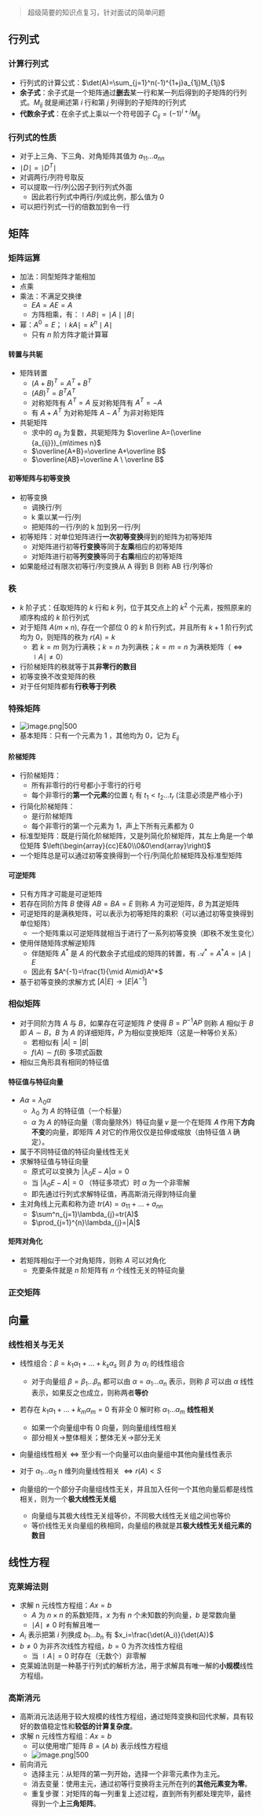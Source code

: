 >超级简要的知识点复习，针对面试的简单问题
## 行列式
### 计算行列式
- 行列式的计算公式：$\det(A)=\sum_{j=1}^n(-1)^{1+j}a_{1j}M_{1j}$
- **余子式**：余子式是一个矩阵通过**删去**某一行和某一列后得到的子矩阵的行列式。$M_{ij}$ 就是阐述第 $i$ 行和第 $j$ 列得到的子矩阵的行列式
- **代数余子式**：在余子式上乘以一个符号因子 $C_{ij}=(-1)^{i+j}M_{ij}$
### 行列式的性质
- 对于上三角、下三角、对角矩阵其值为 $a_{11}\dots a_{nn}$
- $\mid D\mid=\mid D^T\mid$
- 对调两行/列符号取反
- 可以提取一行/列公因子到行列式外面
	- 因此若行列式中两行/列成比例，那么值为 0
- 可以把行列式一行的倍数加到令一行
## 矩阵
### 矩阵运算
- 加法：同型矩阵才能相加
- 点乘
- 乘法：不满足交换律
	- $EA=AE=A$
	- 方阵相乘，有：$\mid AB\mid=\mid A\mid\mid B\mid$
- 幂：$A^0=E$；$\mid kA\mid=k^n\mid A\mid$
	- 只有 $n$ 阶方阵才能计算幂
#### 转置与共轭
- 矩阵转置
	- $(A+B)^T=A^T+B^T$
	- $(AB)^T=B^TA^T$
	- 对称矩阵有 $A^T=A$ 反对称矩阵有 $A^T=-A$
	- 有 $A+A^T$ 为对称矩阵 $A-A^T$ 为非对称矩阵
- 共轭矩阵
	- 求中的 $a_{ij}$ 为复数，共轭矩阵为 $\overline A=(\overline {a_{ij}})_{m\times n}$
	- $\overline{A+B}=\overline A+\overline B$
	- $\overline{AB}=\overline A \ \overline B$
#### 初等矩阵与初等变换
- 初等变换
	- 调换行/列
	- k 乘以某一行/列
	- 把矩阵的一行/列的 k 加到另一行/列
- 初等矩阵：对单位矩阵进行**一次初等变换**得到的矩阵为初等矩阵
	- 对矩阵进行初等**行变换**等同于**左乘**相应的初等矩阵
	- 对矩阵进行初等**列变换**等同于**右乘**相应的初等矩阵
- 如果能经过有限次初等行/列变换从 A 得到 B 则称 AB 行/列等价
### 秩
- $k$ 阶子式：任取矩阵的 $k$ 行和 $k$ 列，位于其交点上的 $k^2$ 个元素，按照原来的顺序构成的 $k$ 阶行列式
- 对于矩阵 $A(m\times n)$, 存在一个部位 $0$ 的 $k$ 阶行列式，并且所有 $k+1$ 阶行列式均为 $0$，则矩阵的秩为 $r(A)=k$
	- 若 $k=m$ 则为行满秩；$k=n$ 为列满秩；$k=m=n$ 为满秩矩阵（$\iff\mid A\mid\neq 0$）
- 行阶梯矩阵的秩就等于其**非零行的数目**
- 初等变换不改变矩阵的秩
- 对于任何矩阵都有**行秩等于列秩**
### 特殊矩阵
- ![image.png|500](https://thdlrt.oss-cn-beijing.aliyuncs.com/20240522152731.png)
- 基本矩阵：只有一个元素为 1 ，其他均为 0，记为 $E_{ij}$
#### 阶梯矩阵
- 行阶梯矩阵：
	- 所有非零行的行号都小于零行的行号
	- 每个非零行的**第一个元素**的位置 $t_{i}$ 有 $t_{1}<t_{2}\dots t_{r}$ (注意必须是严格小于)
- 行简化阶梯矩阵：
	- 是行阶梯矩阵
	- 每个非零行的第一个元素为 1，声上下所有元素都为 0 
- 标准型矩阵：既是行简化阶梯矩阵，又是列简化阶梯矩阵，其左上角是一个单位矩阵 $\left(\begin{array}{cc}E&0\\0&0\end{array}\right)$
- 一个矩阵总是可以通过初等变换得到一个行/列简化阶梯矩阵及标准型矩阵
#### 可逆矩阵
- 只有方阵才可能是可逆矩阵
- 若存在同阶方阵 $B$ 使得 $AB=BA=E$ 则称 $A$ 为可逆矩阵，$B$ 为其逆矩阵
- 可逆矩阵的是满秩矩阵，可以表示为初等矩阵的乘积（可以通过初等变换得到单位矩阵）
	- 一个矩阵乘以可逆矩阵就相当于进行了一系列初等变换（即秩不发生变化）
- 使用伴随矩阵求解逆矩阵
	- 伴随矩阵 $A^*$ 是 $A$ 的代数余子式组成的矩阵的转置，有 $\mathcal{A}^*=A^*A=\mid A\mid E$
	- 因此有 $A^{-1}=\frac{1}{\mid A\mid}A^*$
- 基于初等变换的求解方式 $[A|E]\to[E|A^{-1}]$
### 相似矩阵
- 对于同阶方阵 $A$ 与 $B$，如果存在可逆矩阵 $P$ 使得 $B=P^{-1}AP$ 则称 $A$ 相似于 $B$ 即 $A\sim B$，$B$ 为 $A$ 的详细矩阵，$P$ 为相似变换矩阵（这是一种等价关系）
	- 若相似有 $|A|=|B|$
	- $f(A)\sim f(B)$ 多项式函数
- 相似三角形具有相同的特征值
#### 特征值与特征向量
- $A\alpha=\lambda_{0}\alpha$
	- $\lambda_{0}$ 为 $A$ 的特征值（一个标量）
	- $\alpha$ 为 $A$ 的特征向量（零向量除外）特征向量 𝑣 是一个在矩阵 𝐴 作用下**方向不变**的向量，即矩阵 𝐴 对它的作用仅仅是拉伸或缩放（由特征值 𝜆 确定）。
- 属于不同特征值的特征向量线性无关
- 求解特征值与特征向量
	- 原式可以变换为 $|\lambda_{0}E-A|\alpha=0$
	- 当 $|\lambda_{0}E-A|=0$ （特征多项式）时 $\alpha$ 为一个非零解
	- 即先通过行列式求解特征值，再高斯消元得到特征向量
- 主对角线上元素和称为迹 $tr(A)=a_{11}+\dots+a_{nn}$
	-  $\sum^n_{j=1}\lambda_{j}=tr(A)$
	- $\prod_{j=1}^{n}\lambda_{j}=|A|$
#### 矩阵对角化
- 若矩阵相似于一个对角矩阵，则称 $A$ 可以对角化
	- 充要条件就是 $n$ 阶矩阵有 $n$ 个线性无关的特征向量
### 正交矩阵

## 向量
### 线性相关与无关
- 线性组合：$\beta=k_{1}\alpha_{1}+\dots+k_{s}\alpha_{s}$ 则 $\beta$ 为 $\alpha_{i}$ 的线性组合
	- 对于向量组 $\beta={\beta_1\dots \beta_{n}}$ 都可以由 $\alpha=\alpha_{1}\dots \alpha_{n}$ 表示，则称 $\beta$ 可以由 $\alpha$ 线性表示，如果反之也成立，则称两者**等价**
- 若存在 $k_{1}\alpha_{1}+\dots+k_{m}\alpha_{m}=0$ 有非全 0 解时称 $\alpha_{1}\dots \alpha_{m}$ **线性相关**
	- 如果一个向量组中有 0 向量，则向量组线性相关
	- 部分相关->整体相关；整体无关->部分无关
- 向量组线性相关 $\iff$ 至少有一个向量可以由向量组中其他向量线性表示
- 对于 $\alpha_{1}\dots \alpha_{S}$ n 维列向量线性相关 $\iff r(A)<S$

- 向量组的一个部分子向量组线性无关，并且加入任何一个其他向量后都是线性相关，则为一个**极大线性无关组**
	- 向量组与其极大线性无关组等价，不同极大线性无关组之间也等价
	- 等价线性无关向量组的秩相同，向量组的秩就是其**极大线性无关组元素的数目**
## 线性方程
### 克莱姆法则
- 求解 n 元线性方程组：$Ax=b$
	- $A$ 为 $n\times n$ 的系数矩阵，$x$ 为有 $n$ 个未知数的列向量，$b$ 是常数向量
	- $\mid A\mid\neq 0$ 时有解且唯一
- $A_i$ 表示把第 $i$ 列换成 $b_1\dots b_{n}$ 有 $x_i=\frac{\det(A_i)}{\det(A)}$
- $b\neq 0$ 为非齐次线性方程组，$b=0$ 为齐次线性方程组
	- 当 $\mid A\mid=0$ 时存在（无数个）非零解
- 克莱姆法则是一种基于行列式的解析方法，用于求解具有唯一解的**小规模**线性方程组。
### 高斯消元
- 高斯消元法适用于较大规模的线性方程组，通过矩阵变换和回代求解，具有较好的数值稳定性和**较低的计算复杂度**。
- 求解 n 元线性方程组：$Ax=b$
	- 可以使用增广矩阵 $B=(A \ b)$ 表示线性方程组
	- ![image.png|500](https://thdlrt.oss-cn-beijing.aliyuncs.com/20240522173543.png)
- 前向消元
	- 选择主元：从矩阵的第一列开始，选择一个非零元素作为主元。
	- 消去变量：使用主元，通过初等行变换将主元所在列的**其他元素变为零**。
	- 重复步骤：对矩阵的每一列重复上述过程，直到所有列都处理完毕，最终得到一个**上三角矩阵**。
